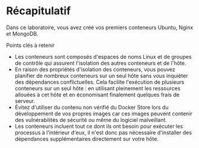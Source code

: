 # Récapitulatif

Dans ce laboratoire, vous avez créé vos premiers conteneurs Ubuntu, Nginx et MongoDB.

Points clés à retenir

- Les conteneurs sont composés d'espaces de noms Linux et de groupes de contrôle qui assurent l'isolation des autres conteneurs et de l'hôte.
- En raison des propriétés d'isolation des conteneurs, vous pouvez planifier de nombreux conteneurs sur un seul hôte sans vous inquiéter des dépendances conflictuelles. Cela facilite l'exécution de plusieurs conteneurs sur un seul hôte : en utilisant pleinement les ressources allouées à cet hôte et en économisant finalement quelques frais de serveur.
- Évitez d'utiliser du contenu non vérifié du Docker Store lors du développement de vos propres images car ces images peuvent contenir des vulnérabilités de sécurité ou même du logiciel malveillant.
- Les conteneurs incluent tout ce dont ils ont besoin pour exécuter les processus à l'intérieur d'eux, il n'est donc pas nécessaire d'installer des dépendances supplémentaires directement sur votre hôte.

